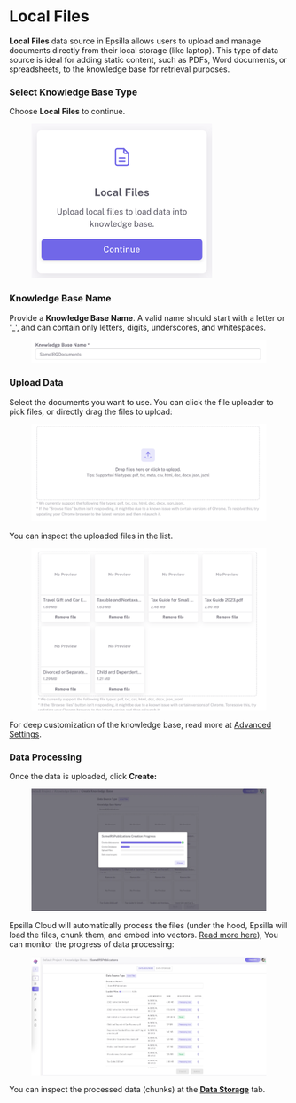 # Local Files

**Local Files** data source in Epsilla allows users to upload and manage documents directly from their local storage (like laptop). This type of data source is ideal for adding static content, such as PDFs, Word documents, or spreadsheets, to the knowledge base for retrieval purposes.

### **Select Knowledge Base Type** <a href="#select-knowledge-base-type" id="select-knowledge-base-type"></a>

Choose **Local Files** to continue.

<figure><img src="../.gitbook/assets/Screenshot 2024-09-29 at 11.42.04 PM.png" alt="" width="326"><figcaption></figcaption></figure>

### Knowledge Base Name

Provide a **Knowledge Base Name**. A valid name should start with a letter or '\_', and can contain only letters, digits, underscores, and whitespaces.

<figure><img src="../.gitbook/assets/Screenshot 2024-09-29 at 11.45.11 PM (2).png" alt="" width="563"><figcaption></figcaption></figure>

### **Upload Data** <a href="#upload-data" id="upload-data"></a>

Select the documents you want to use. You can click the file uploader to pick files, or directly drag the files to upload:

<figure><img src="../.gitbook/assets/Screenshot 2024-09-30 at 12.00.40 AM.png" alt=""><figcaption></figcaption></figure>

You can inspect the uploaded files in the list.

<figure><img src="../.gitbook/assets/Screenshot 2024-09-30 at 12.01.28 AM.png" alt=""><figcaption></figcaption></figure>

For deep customization of the knowledge base, read more at [Advanced Settings](advanced-settings/).

### **Data Processing** <a href="#data-processing" id="data-processing"></a>

Once the data is uploaded, click **Create:**

<figure><img src="../.gitbook/assets/Screenshot 2024-09-28 at 9.57.34 PM.png" alt=""><figcaption></figcaption></figure>

Epsilla Cloud will automatically process the files (under the hood, Epsilla will load the files, chunk them, and embed into vectors. [Read more here](https://blog.epsilla.com/large-scale-smart-etl-for-unstructured-data-in-rag-systems-with-epsilla-7fd86fa8d6cd)), You can monitor the progress of data processing:

<figure><img src="../.gitbook/assets/Screenshot 2024-09-28 at 9.57.47 PM.png" alt=""><figcaption></figcaption></figure>

You can inspect the processed data (chunks) at the [**Data Storage**](data-storage.md) tab.
